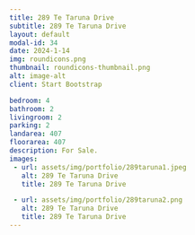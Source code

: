 ```yaml
---
title: 289 Te Taruna Drive
subtitle: 289 Te Taruna Drive
layout: default
modal-id: 34
date: 2024-1-14
img: roundicons.png
thumbnail: roundicons-thumbnail.png
alt: image-alt
client: Start Bootstrap

bedroom: 4
bathroom: 2
livingroom: 2
parking: 2
landarea: 407
floorarea: 407
description: For Sale.
images:
 - url: assets/img/portfolio/289taruna1.jpeg
   alt: 289 Te Taruna Drive
   title: 289 Te Taruna Drive

 - url: assets/img/portfolio/289taruna2.png
   alt: 289 Te Taruna Drive
   title: 289 Te Taruna Drive
---
```

